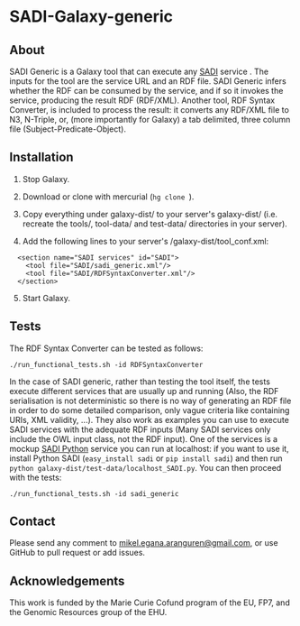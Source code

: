 SADI-Galaxy-generic
===================

About
-----

SADI Generic is a Galaxy tool that can execute any [SADI](http://sadiframework.org/) service . The inputs for the tool are the service URL and an RDF file. SADI Generic infers whether the RDF can be consumed by the service, and if so it invokes the service, producing the result RDF (RDF/XML). Another tool, RDF Syntax Converter, is included to process the result: it converts any RDF/XML file to N3, N-Triple, or, (more importantly for Galaxy) a tab delimited, three column file (Subject-Predicate-Object). 

Installation
------------

1. Stop Galaxy.

2. Download or clone with mercurial (`hg clone `).

3. Copy everything under galaxy-dist/ to your server's galaxy-dist/ (i.e. recreate the tools/, tool-data/ and test-data/ directories in your server).

4. Add the following lines to your server's /galaxy-dist/tool_conf.xml:

```
  <section name="SADI services" id="SADI">
    <tool file="SADI/sadi_generic.xml"/>
    <tool file="SADI/RDFSyntaxConverter.xml"/>
  </section>
```
  
5. Start Galaxy.

Tests
-----

The RDF Syntax Converter can be tested as follows:

`./run_functional_tests.sh -id RDFSyntaxConverter`

In the case of SADI generic, rather than testing the tool itself, the tests execute different services that are usually up and running (Also, the RDF serialisation is not deterministic so there is no way of generating an RDF file in order to do some detailed comparison, only vague criteria like containing URIs, XML validity, ...). They also work as examples you can use to execute SADI services with the adequate RDF inputs (Many SADI services only include the OWL input class, not the RDF input). One of the services is a mockup [SADI Python](http://code.google.com/p/sadi/wiki/BuildingServicesInPython) service you can run at localhost: if you want to use it, install Python SADI (`easy_install sadi` or `pip install sadi`) and then run `python galaxy-dist/test-data/localhost_SADI.py`. You can then proceed with the tests: 

`./run_functional_tests.sh -id sadi_generic`

Contact
-------

Please send any comment to mikel.egana.aranguren@gmail.com, or use GitHub to pull request or add issues. 


Acknowledgements
----------------

This work is funded by the Marie Curie Cofund program of the EU, FP7, and the Genomic Resources group of the EHU.

 